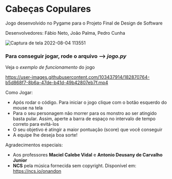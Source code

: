 # Cabeças Copulares

Jogo desenvolvido no Pygame para o Projeto Final de Design de Software

Desenvolvedores: Fábio Neto, João Palma, Pedro Cunha

![Captura de tela 2022-08-04 113551](https://user-images.githubusercontent.com/103437914/182874244-f798cf86-e7a2-40ae-bde7-0c3f7e878c2e.jpg)

### Para conseguir jogar, rode o arquivo --> *jogo.py*

Veja o *exemplo de funcionamento* do jogo 

https://user-images.githubusercontent.com/103437914/182870764-b5d868f7-8b6a-47de-b41d-49b42807eb7f.mp4



Como
Jogar:

+ Após rodar o código. Para iniciar o jogo clique com o botão esquerdo do mouse na tela
+ Para o seu personagem não morrer para os monstro ao ser atingido basta pular. Assim, aperte a barra de espaço no intervalo de tempo correto para evitá-los
+ O seu objetivo é atingir a maior pontuação (score) que você conseguir
+ A equipe lhe deseja boa sorte!




Agradecimentos
especiais:

- Aos professores **Maciel Calebe Vidal** e **Antonio Deusany de Carvalho Junior**
- **NCS** pela música fornecida sem copyright.
Disponível em: https://ncs.io/onandon
